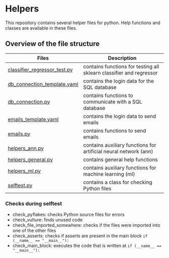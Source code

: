 # Helpers

This repository contains several helper files for python. Help functions and classes are available in these files.


## Overview of the file structure
| Files                                                           | Description                                                   |
| --------------------------------------------------------------- | ------------------------------------------------------------- |
| [classifier_regressor_test.py](classifier_regressor_test.py)    | contains functions for testing all sklearn classifier and regressor   |
| [db_connection_template.yaml](db_connection_template.yaml)      | contains the login data for the SQL database                  |
| [db_connection.py](db_connection.py)                            | contains functions to communicate with a SQL database         |
| [emails_template.yaml](emails_template.yaml)                    | contains the login data to send emails                        |
| [emails.py](emails.py)                                          | contains functions to send emails                             |
| [helpers_ann.py](helpers_ann.py)                                | contains auxiliary functions for artificial neural network (ann)   |
| [helpers_general.py](helpers_general.py)                        | contains general help functions                               |
| [helpers_ml.py](helpers_ml.py)                                  | contains auxiliary functions for machine learning (ml)        |
| [selftest.py](selftest.py)                                      | contains a class for checking Python files                    |


### Checks during selftest
- check_pyflakes: checks Python source files for errors
- check_vulture: finds unused code
- check_file_imported_somewhere: checks if the files were imported into one of the other files
- check_asserts: checks if asserts are present in the main block `if (__name__ == "__main__"):`
- check_main_block: executes the code that is written at `if (__name__ == "__main__"):`

